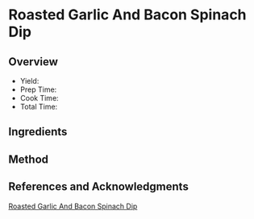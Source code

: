 # Roasted Garlic And Bacon Spinach Dip

## Overview

- Yield:
- Prep Time:
- Cook Time:
- Total Time:

## Ingredients


## Method



## References and Acknowledgments

[Roasted Garlic And Bacon Spinach Dip](http://sallysbakingaddiction.com/2015/03/05/roasted-garlic-and-bacon-spinach-dip/)
